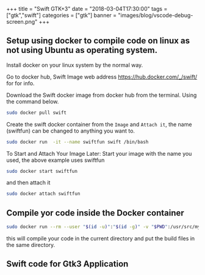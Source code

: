 +++
title = "Swift GTK+3"
date = "2018-03-04T17:30:00"
tags = ["gtk","swift"]
categories = ["gtk"]
banner = "images/blog/vscode-debug-screen.png"
+++

## Setup using docker to compile code on linux as not using Ubuntu as operating system.

Install docker on your linux system by the normal way.

Go to docker hub, Swift Image web address https://hub.docker.com/_/swift/ for for info.

Download the Swift docker image from docker hub from the terminal. Using the command below.
```bash
sudo docker pull swift
```

Create the swift docker container from the `Image` and `Attach it`, the name (swiftfun) can be changed to anything you want to.
```bash
sudo docker run  -it --name swiftfun swift /bin/bash
```

To Start and Attach Your Image Later:
Start your image with the name you used, the above example uses swiftfun 
```bash
sudo docker start swiftfun
```
and then attach it
```bash
sudo docker attach swiftfun
```

## Compile yor code inside the Docker container

```bash
sudo docker run --rm --user "$(id -u)":"$(id -g)" -v "$PWD":/usr/src/myapp -w /usr/src/myapp swift:latest swift build
```
this will compile your code in the current directory and put the build files in the same directory.
## Swift code for Gtk3 Application


